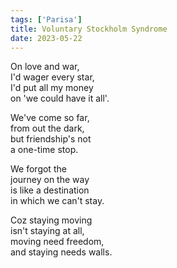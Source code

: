 ```yaml
---
tags: ['Parisa']
title: Voluntary Stockholm Syndrome
date: 2023-05-22
---
```


On love and war,  
I'd wager every star,  
I'd put all my money  
on 'we could have it all'.

We've come so far,  
from out the dark,  
but friendship's not  
a one-time stop.

We forgot the  
journey on the way  
is like a destination  
in which we can't stay.

Coz staying moving  
isn't staying at all,  
moving need freedom,  
and staying needs walls.

